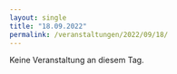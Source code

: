 ```yaml
---
layout: single
title: "18.09.2022"
permalink: /veranstaltungen/2022/09/18/
---
```


Keine Veranstaltung an diesem Tag.
